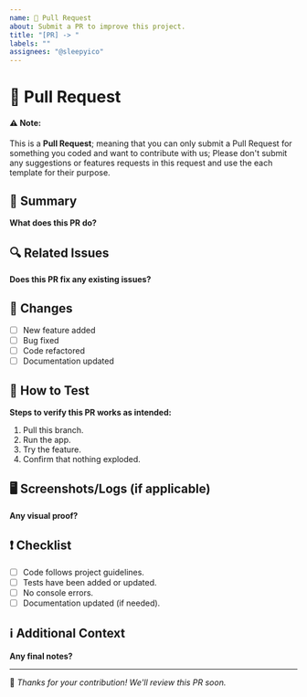```yaml
---
name: 🚀 Pull Request
about: Submit a PR to improve this project.
title: "[PR] -> "
labels: ""
assignees: "@sleepyico"
---
```


# 🚀 Pull Request

#### ⚠️ **Note:** 
This is a **Pull Request**; meaning that you can only submit a Pull Request for something you coded and want to contribute with us; Please don't submit any suggestions or features requests in this request and use the each template for their purpose.


## 📌 Summary
**What does this PR do?**

<!-- Example: "Fixes a bug where a transaction disappear into the void instead of adding to the list properly." -->

## 🔍 Related Issues
**Does this PR fix any existing issues?**

<!-- Example: "Fixes #42 (The meaning of life bug)." -->

## 📝 Changes
  - [ ] New feature added
  - [ ] Bug fixed
  - [ ] Code refactored
  - [ ] Documentation updated

## 🔄 How to Test
**Steps to verify this PR works as intended:**
  1. Pull this branch.
  2. Run the app.
  3. Try the feature.
  4. Confirm that nothing exploded.

## 🖥️ Screenshots/Logs (if applicable)
**Any visual proof?**

<!-- Example: "Here’s a screenshot of the app not catching on fire anymore." -->

## ❗ Checklist
  - [ ] Code follows project guidelines.
  - [ ] Tests have been added or updated.
  - [ ] No console errors.
  - [ ] Documentation updated (if needed).

## ℹ️ Additional Context
**Any final notes?**

<!-- Example: "This PR should fix the issue, but if something breaks, I was never here." -->

---
📌 *Thanks for your contribution! We'll review this PR soon.*
